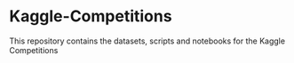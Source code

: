 # Kaggle-Competitions
This repository contains the datasets, scripts and notebooks for the Kaggle Competitions
